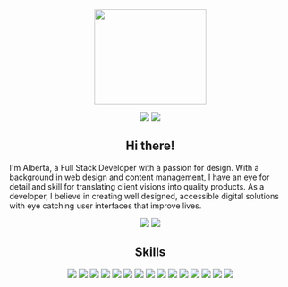 <div align="center">  
  <img src="https://i.imgur.com/cIpGExL.png" width="200" height="170" />  
 
  <a href="https://www.linkedin.com/in/alberta-mcaleavey/" target="_blank" ><img src="https://img.shields.io/badge/linkedin-%230077B5.svg?style=for-the-badge&logo=linkedin&logoColor=white"/></a>
  <a href="https://www.albertamcaleavey.com" target="_blank" ><img src="https://img.shields.io/badge/Portfolio-%23000000.svg?style=for-the-badge&logo=firefox&logoColor=#FF7139" /></a>
</div>

<h2 align="center">Hi there!</h2>
<p>
  I'm Alberta, a Full Stack Developer with a passion for design. With a background in web design and content management, I have an eye for detail and skill for translating client visions into quality products. As a developer, I believe in creating well designed, accessible digital solutions with eye catching user interfaces that improve lives.
</p>


<div align="center">
  <a href="#"><img src="https://github-readme-stats.vercel.app/api/top-langs/?username=albertamcaleavey&layout=compact&theme=swift" /></a>  
  <a href="#"><img src="https://github-readme-stats.vercel.app/api?username=albertamcaleavey&count_private=true&hide=stars&show_icons=true&theme=swift" /></a>
</div>

<h2 align="center">Skills</h2>
<div align="center">
  <a href="#"><img src="https://img.shields.io/badge/javascript-%23323330.svg?style=for-the-badge&logo=javascript&logoColor=%23F7DF1E" /></a>  
  <a href="#"><img src="https://img.shields.io/badge/css3-%231572B6.svg?style=for-the-badge&logo=css3&logoColor=white" /></a> 
  <a href="#"><img src="https://img.shields.io/badge/html5-%23E34F26.svg?style=for-the-badge&logo=html5&logoColor=white" /></a>
  <a href="#"><img src="https://img.shields.io/badge/node.js-6DA55F?style=for-the-badge&logo=node.js&logoColor=white" /></a>
  <a href="#"><img src="https://img.shields.io/badge/express.js-%23404d59.svg?style=for-the-badge&logo=express&logoColor=%2361DAFB" /></a>
  <a href="#"><img src="https://img.shields.io/badge/flask-%23000.svg?style=for-the-badge&logo=flask&logoColor=white" /></a>
  <a href="#"><img src="https://img.shields.io/badge/MongoDB-%234ea94b.svg?style=for-the-badge&logo=mongodb&logoColor=white" /></a>
  <a href="#"><img src="https://img.shields.io/badge/react-%2320232a.svg?style=for-the-badge&logo=react&logoColor=%2361DAFB" /></a>
  <a href="#"><img src="https://img.shields.io/badge/bootstrap-%23563D7C.svg?style=for-the-badge&logo=bootstrap&logoColor=white" /></a>
  <a href="#"><img src="https://img.shields.io/badge/MUI-%230081CB.svg?style=for-the-badge&logo=mui&logoColor=white" /></a>
  <a href="#"><img src="https://img.shields.io/badge/Postman-FF6C37?style=for-the-badge&logo=postman&logoColor=white" /></a>
  <a href="#"><img src="https://img.shields.io/badge/WordPress-%23117AC9.svg?style=for-the-badge&logo=WordPress&logoColor=white" /></a>
  <a href="#"><img src="https://img.shields.io/badge/Visual%20Studio%20Code-0078d7.svg?style=for-the-badge&logo=visual-studio-code&logoColor=white" /></a>
  <a href="#"><img src="https://img.shields.io/badge/figma-%23F24E1E.svg?style=for-the-badge&logo=figma&logoColor=white" /></a>
  <a href="#"><img src="https://img.shields.io/badge/Canva-%2300C4CC.svg?style=for-the-badge&logo=Canva&logoColor=white" /></a>
</div>
